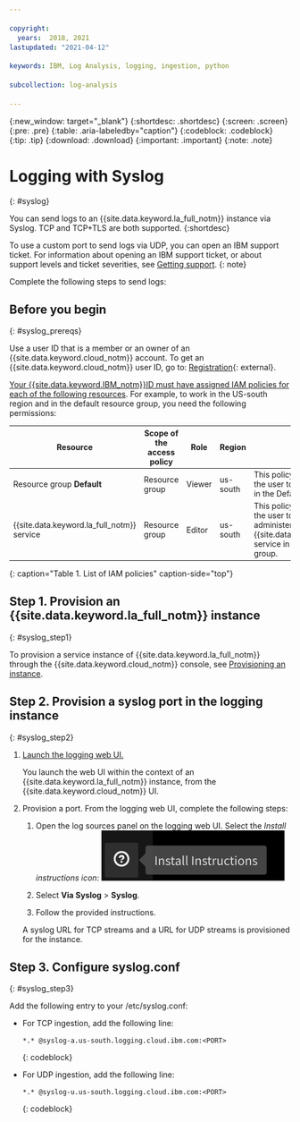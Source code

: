 ```yaml
---

copyright:
  years:  2018, 2021
lastupdated: "2021-04-12"

keywords: IBM, Log Analysis, logging, ingestion, python

subcollection: log-analysis

---
```


{:new_window: target="_blank"}
{:shortdesc: .shortdesc}
{:screen: .screen}
{:pre: .pre}
{:table: .aria-labeledby="caption"}
{:codeblock: .codeblock}
{:tip: .tip}
{:download: .download}
{:important: .important}
{:note: .note}

 
# Logging with Syslog
{: #syslog}

You can send logs to an {{site.data.keyword.la_full_notm}} instance via Syslog. TCP and TCP+TLS are both supported.
{:shortdesc}

To use a custom port to send logs via UDP, you can open an IBM support ticket. For information about opening an IBM support ticket, or about support levels and ticket severities, see [Getting support](/docs/get-support).
{: note}

Complete the following steps to send logs:


## Before you begin
{: #syslog_prereqs}

Use a user ID that is a member or an owner of an {{site.data.keyword.cloud_notm}} account. To get an {{site.data.keyword.cloud_notm}} user ID, go to: [Registration](https://cloud.ibm.com/login){: external}.

[Your {{site.data.keyword.IBM_notm}}ID must have assigned IAM policies for each of the following resources](/docs/log-analysis?topic=log-analysis-work_iam). For example, to work in the US-south region and in the default resource group, you need the following permissions: 

| Resource                             | Scope of the access policy | Role    | Region    | Information                  |
|--------------------------------------|----------------------------|---------|-----------|------------------------------|
| Resource group **Default**           |  Resource group            | Viewer  | us-south  | This policy is required to allow the user to see service instances in the Default resource group.    |
| {{site.data.keyword.la_full_notm}} service |  Resource group      | Editor  | us-south  | This policy is required to allow the user to provision and administer the {{site.data.keyword.la_full_notm}} service in the Default resource group.   |
{: caption="Table 1. List of IAM policies" caption-side="top"} 

## Step 1. Provision an {{site.data.keyword.la_full_notm}} instance
{: #syslog_step1}

To provision a service instance of {{site.data.keyword.la_full_notm}} through the {{site.data.keyword.cloud_notm}} console, see [Provisioning an instance](/docs/log-analysis?topic=log-analysis-provision).

## Step 2. Provision a syslog port in the logging instance
{: #syslog_step2}

1. [Launch the logging web UI.](/docs/log-analysis?topic=log-analysis-launch)

    You launch the web UI within the context of an {{site.data.keyword.la_full_notm}} instance, from the {{site.data.keyword.cloud_notm}} UI. 

2. Provision a port. From the logging web UI, complete the following steps:

    1. Open the log sources panel on the logging web UI. Select the *Install instructions icon*: ![Install instructions icon](../images/logdna_install.png "Install instructions icon")

    2. Select **Via Syslog** &gt; **Syslog**.

    3. Follow the provided instructions.

    A syslog URL for TCP streams and a URL for UDP streams is provisioned for the instance.


## Step 3. Configure syslog.conf
{: #syslog_step3}

Add the following entry to your /etc/syslog.conf:

- For TCP ingestion, add the following line:

    ```
    *.* @syslog-a.us-south.logging.cloud.ibm.com:<PORT>
    ```
    {: codeblock}

- For UDP ingestion, add the following line:

    ```
    *.* @syslog-u.us-south.logging.cloud.ibm.com:<PORT>
    ```
    {: codeblock}









